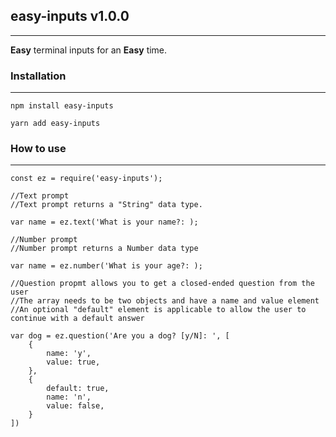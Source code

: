 ## easy-inputs v1.0.0
---
__Easy__ terminal inputs for an __Easy__ time.

### Installation
---
```
npm install easy-inputs

yarn add easy-inputs
```

### How to use
---

```
const ez = require('easy-inputs');

//Text prompt
//Text prompt returns a "String" data type.

var name = ez.text('What is your name?: );

//Number prompt
//Number prompt returns a Number data type

var name = ez.number('What is your age?: );

//Question propmt allows you to get a closed-ended question from the user
//The array needs to be two objects and have a name and value element
//An optional "default" element is applicable to allow the user to continue with a default answer

var dog = ez.question('Are you a dog? [y/N]: ', [
    {
        name: 'y',
        value: true,
    },
    {
        default: true,
        name: 'n',
        value: false,
    }
])
```